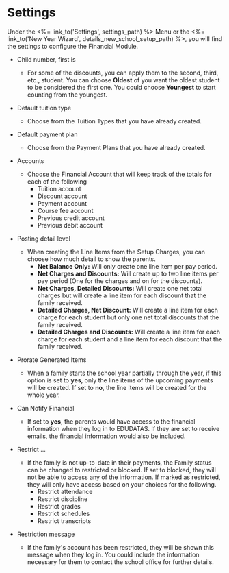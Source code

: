 # Settings

Under the <%= link_to('Settings', settings_path) %> Menu or the <%= link_to('New Year Wizard', details_new_school_setup_path) %>, you will find the settings to configure the Financial Module.

- Child number, first is
  - For some of the discounts, you can apply them to the second, third, etc., student.
                You can choose **Oldest** of you want the oldest student to be considered the first one.
                You could choose **Youngest** to start counting from the youngest.
- Default tuition type
  - Choose from the Tuition Types that you have already created.
- Default payment plan
  - Choose from the Payment Plans that you have already created.
- Accounts
  - Choose the Financial Account that will keep track of the totals for each of the following
    - Tuition account
    - Discount account
    - Payment account
    - Course fee account
    - Previous credit account
    - Previous debit account

- Posting detail level
  - When creating the Line Items from the Setup Charges, you can choose how much detail to show the parents.
    - **Net Balance Only:** Will only create one line item per pay period.
    - **Net Charges and Discounts:** Will create up to two line items per pay period (One for the charges and on for the discounts).
    - **Net Charges, Detailed Discounts:** Will create one net total charges but will create a line item for each discount that the family received.
    - **Detailed Charges, Net Discount:** Will create a line item for each charge for each student but only one net total discounts that the family received.
    - **Detailed Charges and Discounts:** Will create a line item for each charge for each student and a line item for each discount that the family received.

- Prorate Generated Items
  - When a family starts the school year partially through the year, if this option is set to **yes**, only the line items of the upcoming payments will be created. If set to **no**, the line items will be created for the whole year.
- Can Notify Financial
  - If set to **yes**, the parents would have access to the financial information when they log in to EDUDATAS. If they are set to receive emails, the financial information would also be included.

- Restrict ...
  - If the family is not up-to-date in their payments, the Family status can be changed to restricted or blocked. If set to blocked, they will not be able to access any of the information. If marked as restricted, they will only have access based on your choices for the following.
    - Restrict attendance
    - Restrict discipline
    - Restrict grades
    - Restrict schedules
    - Restrict transcripts

- Restriction message
  - If the family's account has been restricted, they will be shown this message when they log in. You could include the information necessary for them to contact the school office for further details.
